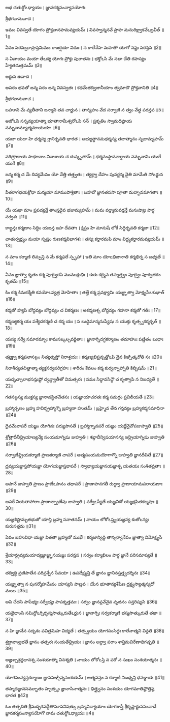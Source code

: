 అథ చతుర్థోఽధ్యాయః ।
జ్ఞానకర్మసంన్యాసయోగః

శ్రీభగవానువాచ ।

ఇమం వివస్వతే యోగం ప్రోక్తవానహమవ్యయమ్ ।
వివస్వాన్మనవే ప్రాహ మనురిక్ష్వాకవేఽబ్రవీత్ ॥1॥

ఏవం పరమ్పరాప్రాప్తమిమం రాజర్షయో విదుః ।
స కాలేనేహ మహతా యోగో నష్టః పరన్తప ॥2॥

స ఏవాయం మయా తేఽద్య యోగః ప్రోక్తః పురాతనః ।
భక్తోఽసి మే సఖా చేతి రహస్యం హ్యేతదుత్తమమ్ ॥3॥

అర్జున ఉవాచ ।

అపరం భవతో జన్మ పరం జన్మ వివస్వతః ।
కథమేతద్విజానీయాం త్వమాదౌ ప్రోక్తవానితి ॥4॥

శ్రీభగవానువాచ ।

బహూని మే వ్యతీతాని జన్మాని తవ చార్జున ।
తాన్యహం వేద సర్వాణి న త్వం వేత్థ పరన్తప ॥5॥

అజోఽపి సన్నవ్యయాత్మా భూతానామీశ్వరోఽపి సన్ ।
ప్రకృతిం స్వామధిష్ఠాయ సమ్భవామ్యాత్మమాయయా ॥6॥

యదా యదా హి ధర్మస్య గ్లానిర్భవతి భారత ।
అభ్యుత్థానమధర్మస్య తదాత్మానం సృజామ్యహమ్ ॥7॥

పరిత్రాణాయ సాధూనాం వినాశాయ చ దుష్కృతామ్ ।
ధర్మసంస్థాపనార్థాయ సమ్భవామి యుగే యుగే ॥8॥

జన్మ కర్మ చ మే దివ్యమేవం యో వేత్తి తత్త్వతః ।
త్యక్త్వా దేహం పునర్జన్మ నైతి మామేతి సోఽర్జున ॥9॥

వీతరాగభయక్రోధా మన్మయా మాముపాశ్రితాః ।
బహవో జ్ఞానతపసా పూతా మద్భావమాగతాః ॥10॥

యే యథా మాం ప్రపద్యన్తే తాంస్తథైవ భజామ్యహమ్ ।
మమ వర్త్మానువర్తన్తే మనుష్యాః పార్థ సర్వశః ॥11॥

కాఙ్క్షన్తః కర్మణాం సిద్ధిం యజన్త ఇహ దేవతాః ।
క్షిప్రం హి మానుషే లోకే సిద్ధిర్భవతి కర్మజా ॥12॥

చాతుర్వర్ణ్యం మయా సృష్టం గుణకర్మవిభాగశః ।
తస్య కర్తారమపి మాం విద్ధ్యకర్తారమవ్యయమ్ ॥13॥

న మాం కర్మాణి లిమ్పన్తి న మే కర్మఫలే స్పృహా ।
ఇతి మాం యోఽభిజానాతి కర్మభిర్న స బధ్యతే ॥14॥

ఏవం జ్ఞాత్వా కృతం కర్మ పూర్వైరపి ముముక్షుభిః ।
కురు కర్మైవ తస్మాత్త్వం పూర్వైః పూర్వతరం కృతమ్ ॥15॥

కిం కర్మ కిమకర్మేతి కవయోఽప్యత్ర మోహితాః ।
తత్తే కర్మ ప్రవక్ష్యామి యజ్జ్ఞాత్వా మోక్ష్యసేఽశుభాత్ ॥16॥

కర్మణో హ్యపి బోద్ధవ్యం బోద్ధవ్యం చ వికర్మణః ।
అకర్మణశ్చ బోద్ధవ్యం గహనా కర్మణో గతిః ॥17॥

కర్మణ్యకర్మ యః పశ్యేదకర్మణి చ కర్మ యః ।
స బుద్ధిమాన్మనుష్యేషు స యుక్తః కృత్స్నకర్మకృత్ ॥18॥

యస్య సర్వే సమారమ్భాః కామసఙ్కల్పవర్జితాః ।
జ్ఞానాగ్నిదగ్ధకర్మాణం తమాహుః పణ్డితం బుధాః ॥19॥

త్యక్త్వా కర్మఫలాసఙ్గం నిత్యతృప్తో నిరాశ్రయః ।
కర్మణ్యభిప్రవృత్తోఽపి నైవ కిఞ్చిత్కరోతి సః ॥20॥

నిరాశీర్యతచిత్తాత్మా త్యక్తసర్వపరిగ్రహః ।
శారీరం కేవలం కర్మ కుర్వన్నాప్నోతి కిల్బిషమ్ ॥21॥

యదృచ్ఛాలాభసన్తుష్టో ద్వన్ద్వాతీతో విమత్సరః ।
సమః సిద్ధావసిద్ధౌ చ కృత్వాపి న నిబధ్యతే ॥22॥

గతసఙ్గస్య ముక్తస్య జ్ఞానావస్థితచేతసః ।
యజ్ఞాయాచరతః కర్మ సమగ్రం ప్రవిలీయతే ॥23॥

బ్రహ్మార్పణం బ్రహ్మ హవిర్బ్రహ్మాగ్నౌ బ్రహ్మణా హుతమ్ ।
బ్రహ్మైవ తేన గన్తవ్యం బ్రహ్మకర్మసమాధినా ॥24॥

దైవమేవాపరే యజ్ఞం యోగినః పర్యుపాసతే ।
బ్రహ్మాగ్నావపరే యజ్ఞం యజ్ఞేనైవోపజుహ్వతి ॥25॥

శ్రోత్రాదీనీన్ద్రియాణ్యన్యే సంయమాగ్నిషు జుహ్వతి ।
శబ్దాదీన్విషయానన్య ఇన్ద్రియాగ్నిషు జుహ్వతి ॥26॥

సర్వాణీన్ద్రియకర్మాణి ప్రాణకర్మాణి చాపరే ।
ఆత్మసంయమయోగాగ్నౌ జుహ్వతి జ్ఞానదీపితే ॥27॥

ద్రవ్యయజ్ఞాస్తపోయజ్ఞా యోగయజ్ఞాస్తథాపరే ।
స్వాధ్యాయజ్ఞానయజ్ఞాశ్చ యతయః సంశితవ్రతాః ॥28॥

అపానే జుహ్వతి ప్రాణం ప్రాణేఽపానం తథాపరే ।
ప్రాణాపానగతీ రుద్ధ్వా ప్రాణాయామపరాయణాః ॥29॥

అపరే నియతాహారాః ప్రాణాన్ప్రాణేషు జుహ్వతి ।
సర్వేఽప్యేతే యజ్ఞవిదో యజ్ఞక్షపితకల్మషాః ॥30॥

యజ్ఞశిష్టామృతభుజో యాన్తి బ్రహ్మ సనాతనమ్ ।
నాయం లోకోఽస్త్యయజ్ఞస్య కుతోఽన్యః కురుసత్తమ ॥31॥

ఏవం బహువిధా యజ్ఞా వితతా బ్రహ్మణో ముఖే ।
కర్మజాన్విద్ధి తాన్సర్వానేవం జ్ఞాత్వా విమోక్ష్యసే ॥32॥

శ్రేయాన్ద్రవ్యమయాద్యజ్ఞాజ్జ్ఞానయజ్ఞః పరన్తప ।
సర్వం కర్మాఖిలం పార్థ జ్ఞానే పరిసమాప్యతే ॥33॥

తద్విద్ధి ప్రణిపాతేన పరిప్రశ్నేన సేవయా ।
ఉపదేక్ష్యన్తి తే జ్ఞానం జ్ఞానినస్తత్త్వదర్శినః ॥34॥

యజ్జ్ఞాత్వా న పునర్మోహమేవం యాస్యసి పాణ్డవ ।
యేన భూతాన్యశేషేణ ద్రక్ష్యస్యాత్మన్యథో మయి ॥35॥

అపి చేదసి పాపేభ్యః సర్వేభ్యః పాపకృత్తమః ।
సర్వం జ్ఞానప్లవేనైవ వృజినం సన్తరిష్యసి ॥36॥

యథైధాంసి సమిద్ధోఽగ్నిర్భస్మసాత్కురుతేఽర్జున ।
జ్ఞానాగ్నిః సర్వకర్మాణి భస్మసాత్కురుతే తథా ॥37॥

న హి జ్ఞానేన సదృశం పవిత్రమిహ విద్యతే ।
తత్స్వయం యోగసంసిద్ధః కాలేనాత్మని విన్దతి ॥38॥

శ్రద్ధావాఁల్లభతే జ్ఞానం తత్పరః సంయతేన్ద్రియః ।
జ్ఞానం లబ్ధ్వా పరాం శాన్తిమచిరేణాధిగచ్ఛతి ॥39॥

అజ్ఞశ్చాశ్రద్దధానశ్చ సంశయాత్మా వినశ్యతి ।
నాయం లోకోఽస్తి న పరో న సుఖం సంశయాత్మనః ॥40॥

యోగసంన్యస్తకర్మాణం జ్ఞానసఞ్ఛిన్నసంశయమ్ ।
ఆత్మవన్తం న కర్మాణి నిబధ్నన్తి ధనఞ్జయ ॥41॥

తస్మాదజ్ఞానసమ్భూతం హృత్స్థం జ్ఞానాసినాత్మనః ।
ఛిత్త్వైనం సంశయం యోగమాతిష్ఠోత్తిష్ఠ భారత ॥42॥

ఓం తత్సదితి శ్రీమద్భగవద్గీతాసూపనిషత్సు
బ్రహ్మవిద్యాయాం యోగశాస్త్రే శ్రీకృష్ణార్జునసంవాదే
జ్ఞానకర్మసంన్యాసయోగో నామ చతుర్థోఽధ్యాయః ॥4॥
